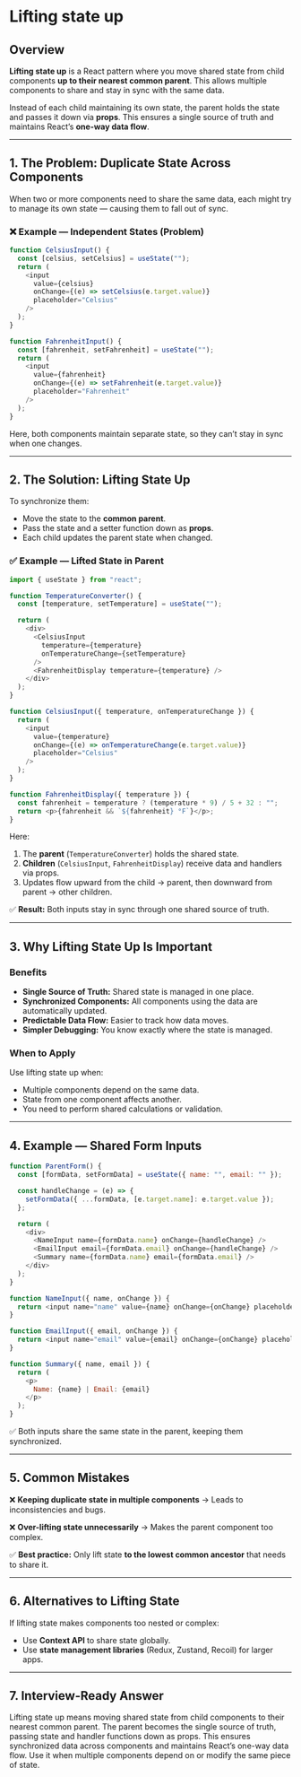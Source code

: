 # Lifting state up

## Overview

**Lifting state up** is a React pattern where you move shared state from child components **up to their nearest common parent**.
This allows multiple components to share and stay in sync with the same data.

Instead of each child maintaining its own state, the parent holds the state and passes it down via **props**.
This ensures a single source of truth and maintains React’s **one-way data flow**.

---

## 1. The Problem: Duplicate State Across Components

When two or more components need to share the same data, each might try to manage its own state — causing them to fall out of sync.

### ❌ Example — Independent States (Problem)

```javascript
function CelsiusInput() {
  const [celsius, setCelsius] = useState("");
  return (
    <input
      value={celsius}
      onChange={(e) => setCelsius(e.target.value)}
      placeholder="Celsius"
    />
  );
}

function FahrenheitInput() {
  const [fahrenheit, setFahrenheit] = useState("");
  return (
    <input
      value={fahrenheit}
      onChange={(e) => setFahrenheit(e.target.value)}
      placeholder="Fahrenheit"
    />
  );
}
```

Here, both components maintain separate state, so they can’t stay in sync when one changes.

---

## 2. The Solution: Lifting State Up

To synchronize them:

* Move the state to the **common parent**.
* Pass the state and a setter function down as **props**.
* Each child updates the parent state when changed.

### ✅ Example — Lifted State in Parent

```javascript
import { useState } from "react";

function TemperatureConverter() {
  const [temperature, setTemperature] = useState("");

  return (
    <div>
      <CelsiusInput
        temperature={temperature}
        onTemperatureChange={setTemperature}
      />
      <FahrenheitDisplay temperature={temperature} />
    </div>
  );
}

function CelsiusInput({ temperature, onTemperatureChange }) {
  return (
    <input
      value={temperature}
      onChange={(e) => onTemperatureChange(e.target.value)}
      placeholder="Celsius"
    />
  );
}

function FahrenheitDisplay({ temperature }) {
  const fahrenheit = temperature ? (temperature * 9) / 5 + 32 : "";
  return <p>{fahrenheit && `${fahrenheit} °F`}</p>;
}
```

Here:

1. The **parent** (`TemperatureConverter`) holds the shared state.
2. **Children** (`CelsiusInput`, `FahrenheitDisplay`) receive data and handlers via props.
3. Updates flow upward from the child → parent, then downward from parent → other children.

✅ **Result:** Both inputs stay in sync through one shared source of truth.

---

## 3. Why Lifting State Up Is Important

### Benefits

* **Single Source of Truth:** Shared state is managed in one place.
* **Synchronized Components:** All components using the data are automatically updated.
* **Predictable Data Flow:** Easier to track how data moves.
* **Simpler Debugging:** You know exactly where the state is managed.

### When to Apply

Use lifting state up when:

* Multiple components depend on the same data.
* State from one component affects another.
* You need to perform shared calculations or validation.

---

## 4. Example — Shared Form Inputs

```javascript
function ParentForm() {
  const [formData, setFormData] = useState({ name: "", email: "" });

  const handleChange = (e) => {
    setFormData({ ...formData, [e.target.name]: e.target.value });
  };

  return (
    <div>
      <NameInput name={formData.name} onChange={handleChange} />
      <EmailInput email={formData.email} onChange={handleChange} />
      <Summary name={formData.name} email={formData.email} />
    </div>
  );
}

function NameInput({ name, onChange }) {
  return <input name="name" value={name} onChange={onChange} placeholder="Name" />;
}

function EmailInput({ email, onChange }) {
  return <input name="email" value={email} onChange={onChange} placeholder="Email" />;
}

function Summary({ name, email }) {
  return (
    <p>
      Name: {name} | Email: {email}
    </p>
  );
}
```

✅ Both inputs share the same state in the parent, keeping them synchronized.

---

## 5. Common Mistakes

❌ **Keeping duplicate state in multiple components**
→ Leads to inconsistencies and bugs.

❌ **Over-lifting state unnecessarily**
→ Makes the parent component too complex.

✅ **Best practice:**
Only lift state **to the lowest common ancestor** that needs to share it.

---

## 6. Alternatives to Lifting State

If lifting state makes components too nested or complex:

* Use **Context API** to share state globally.
* Use **state management libraries** (Redux, Zustand, Recoil) for larger apps.

---

## 7. Interview-Ready Answer

Lifting state up means moving shared state from child components to their nearest common parent.
The parent becomes the single source of truth, passing state and handler functions down as props.
This ensures synchronized data across components and maintains React’s one-way data flow.
Use it when multiple components depend on or modify the same piece of state.
